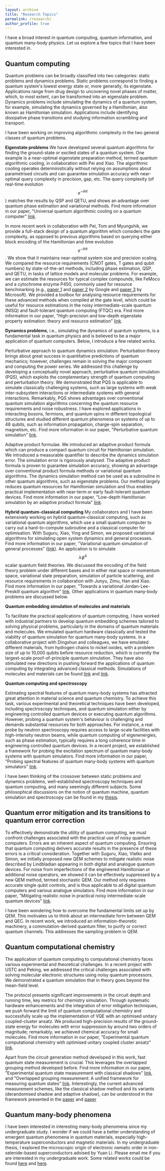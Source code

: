 ```yaml
---
layout: archive
title: "Research Topics"
permalink: /research/
author_profile: true
---
```




I have a broad interest in quantum computing, quantum information, and quantum many-body physics. Let us explore a few topics that I have been interested in.

Quantum computing
-----

Quantum problems can be broadly classified into two categories: static problems and dynamics problems. Static problems correspond to finding a quantum system's lowest energy state or, more generally, its eigenstate. Applications range from drug design to uncovering novel phases of matter, which, to most extent, can be transformed into an eigenstate problem. Dynamics problems include simulating the dynamics of a quantum system, for example, simulating the dynamics governed by a Hamiltonian, also known as Hamiltonian simulation. Applications include identifying dissipative phase transitions and studying information scrambling and transport.  

I have been working on improving algorithmic complexity in the two general classes of quantum problems. 

**Eigenstate problems** We have developed several quantum algorithms for finding the ground-state or excited states of a quantum system. One example is a near-optimal eigenstate preparation method, termed quantum algorithmic cooling, in collaboration with Pei and Xiao. The algorithmic cooling operates deterministically without relying on assumptions about parametrised circuits and can guarantee simulation accuracy with near-optimal query complexity in precision, gap, etc. The query complexity (of real-time evolution $$e^{-iHt}$$) matches the results by QSP and QETU, and shows an advantage over quantum phase estimation and variational methods. Find more information in our paper, "Universal quantum algorithmic cooling on a quantum computer" [link](https://arxiv.org/abs/2109.15304).  

In more recent work in collaboration with Pei, Tom and Myungshik, we provide a full-stack design of a quantum algorithm which considers the gate complexity, as opposed to previous algorithms based on querying either block encoding of the Hamiltonian and time evolution $$e^{-iHt}$$. We show that it maintains near-optimal system size and precision scaling. We compared the resource requirements (CNOT gates, T gates and qubit numbers) by state-of-the-art methods, including phase estimation, QSP, and QETU, in tasks of lattice models and molecular problems. For example, we can estimate the resources for typical complex compounds, like FeMoco and a cytochrome enzyme P450, commonly used for resource benchmarking (e.g., [paper 1](https://www.pnas.org/doi/10.1073/pnas.2203533119) and [paper 2](https://journals.aps.org/prxquantum/abstract/10.1103/PRXQuantum.2.030305) by Google and [paper 3](https://journals.aps.org/prresearch/abstract/10.1103/PhysRevResearch.3.033055) by Microsoft). We provided a toolbox for analysing resource requirements for these advanced methods when compiled at the gate level, which could be useful for resource estimations in the noisy intermediate-scale quantum (NISQ) and fault-tolerant quantum computing (FTQC) era. Find more information in our paper, "High-precision and low-depth eigenstate property estimation: theory and resource estimation" [link](https://arxiv.org/abs/2406.04307).

**Dynamics problems**, i.e., simulating the dynamics of quantum systems, is a fundamental task in quantum physics and is believed to be a major application of quantum computers. Below, I introduce a few related works.

Perturbative approach to quantum dynamics simulation. Perturbation theory brings about great success in quantitative predictions of quantum mechanics; however, challenges remain in solving the major component and computing the power series. We addressed this challenge by developing a conceptually novel approach, perturbative quantum simulation (PQS), which exploits the complementary strength of quantum computing and perturbation theory. We demonstrated that PQS is applicable to simulate classically challenging systems, such as large systems with weak inter-subsystem interactions or intermediate systems with general interactions. Remarkably, PQS shows advantages over conventional quantum simulation algorithms concerning the quantum resource requirements and noise robustness. I have explored applications in interacting bosons, fermions, and quantum spins in different topological structures and studied different quantum phenomena on systems of up to 48 qubits, such as information propagation, charge-spin separation, magnetism, etc. Find more information in our paper, "Perturbative quantum simulation" [link](https://journals.aps.org/prl/abstract/10.1103/PhysRevLett.129.120505).

Adaptive product formulae. We introduced an adaptive product formula which can produce a compact quantum circuit for Hamiltonian simulation. We introduced a measurable quantifier to describe the dynamics simulation error. The simulation error is rigorously analysed. The adaptive product formula is proven to guarantee simulation accuracy, showing an advantage over conventional product formula methods or variational quantum algorithms. The dynamics simulation method can be used as a subroutine in other quantum algorithms, such as eigenstate problems. Our method largely reduces quantum resources for Hamiltonian simulation and thus enables practical implementation with near-term or early fault-tolerant quantum devices. Find more information in our paper, "Low-depth Hamiltonian simulation by an adaptive product formula" [link](https://journals.aps.org/prl/abstract/10.1103/PhysRevLett.130.040601).

**Hybrid quantum-classical computing**
My collaborators and I have been extensively working on hybrid quantum-classical computing, such as variational quantum algorithms, which use a small quantum computer to carry out a hard-to-compute subroutine and a classical computer for optimisation. With Suguru, Xiao, Ying and Simon, we proposed variational algorithms for simulating open system dynamics and general processes. Find more information in our paper, "Variational quantum simulation of general processes" ([link](https://journals.aps.org/prl/abstract/10.1103/PhysRevLett.125.010501)). An application is to simulate $$\lambda\phi^4$$ scalar quantum field theories. We discussed the encoding of the field theory problem under different bases and in either real space or momentum space, variational state preparation, simulation of particle scattering, and resource requirements in collaboration with Junyu, Zimu, Han and Xiao. Find more information in our paper, "Towards a variational Jordan-Lee-Preskill quantum algorithm" [link](https://iopscience.iop.org/article/10.1088/2632-2153/aca06b/meta). Other applications in quantum many-body problems are discussed below.


**Quantum embedding simulation of molecules and materials**

To facilitate the practical applications of quantum computing, I have worked with industrial partners to develop quantum embedding schemes tailored to solving physical problems, particularly in the domains of quantum materials and molecules. We emulated quantum hardware classically and tested the viability of quantum simulation for quantum many-body systems. In a collaborative project with Dingshun and colleagues, we have emulated different materials, from hydrogen chains to nickel oxides, with a problem size of up to 10,000 qubits before resource reduction, which is currently the largest-scale proof-of-principle quantum simulation. They have also stimulated new directions in pushing forward the applications of quantum computing by integrating advanced classical methods. Simulations of molecules and materials can be found [link](https://pubs.rsc.org/en/content/articlehtml/2022/sc/d2sc01492k) and [link](https://www.nature.com/articles/s41524-023-01045-0).


**Quantum computing and spectroscopy**

Estimating spectral features of quantum many-body systems has attracted great attention in material science
and quantum chemistry. To achieve this task, various experimental and theoretical techniques have been developed, including spectroscopy techniques, and quantum simulation either by engineering controlled quantum
devices or executing quantum algorithms. However, probing a quantum system's behaviour is challenging and demands substantial resources for both approaches. For instance, a real probe by neutron spectroscopy requires access to large-scale facilities with high-intensity neutron beams, while quantum computing of eigenenergies, such as phase estimation, typically requires a long coherence time in engineering controlled quantum devices. In a recent project, we established a framework for probing the excitation spectrum of quantum many-body systems with quantum simulators. Find more information in our paper, "Probing spectral features of quantum many-body systems with quantum simulators" [link](https://arxiv.org/abs/2305.07649).

I have been thinking of the crossover between static problems and dynamics problems, well-established spectroscopy techniques and quantum computing, and many seemingly different subjects. Some philosophical discussions on the notion of quantum machine, quantum simulation and spectroscopy can be found in my [thesis](https://ora.ox.ac.uk/objects/uuid:de5499cb-9c49-4be3-acc1-5be4cb81099d).



Quantum error mitigation and its transitions to quantum error correction
-----

To effectively demonstrate the utility of quantum computing, we must confront challenges associated with the practical use of noisy quantum computers. Errors are an inherent aspect of quantum computing. Ensuring that quantum computing delivers accurate results in the presence of these errors is a critical consideration. Together with Suguru, Xiao, Vlatko and Simon, we initially proposed new QEM schemes to mitigate realistic noise described by Lindbladian appearing in both digital and analogue quantum devices. For noise from imperfections of the engineered Hamiltonian or additional noise operators, we showed it can be effectively suppressed by a new QEM method, termed stochastic QEM. Our method only requires accurate single qubit controls, and is thus applicable to all digital quantum computers and various analogue simulators. Find more information in our paper, "Mitigating realistic noise in practical noisy intermediate-scale quantum devices" [link](https://journals.aps.org/prapplied/abstract/10.1103/PhysRevApplied.15.034026).

I have been wondering how to overcome the fundamental limits set up by QEM. This motivates us to think about an intermediate form between QEM and QEC. In recent work, we introduced an information-theoretic machinery, a commutation-derived quantum filter, to purify or correct quantum channels. This addresses the sampling problem in QEM.


Quantum computational chemistry
-----

The application of quantum computing to computational chemistry faces various experimental and theoretical challenges. In a recent project with USTC and Peking, we addressed the critical challenges associated with solving molecular electronic structures using noisy quantum processors. We demonstrated a quantum simulation that in theory goes beyond the mean-field level. 

The protocol presents significant improvements in the circuit depth and running time, key metrics for chemistry simulation. Through systematic hardware enhancements and the integration of error mitigation techniques, we push forward the limit of quantum computational chemistry and successfully scale up the implementation of VQE with an optimised unitary coupled-cluster ansatz. We produced high-precision results of the ground-state energy for molecules with error suppression by around two orders of magnitude; remarkably, we achieved chemical accuracy for small molecules. Find more information in our paper, "Experimental quantum computational chemistry with optimised unitary coupled cluster ansatz" [link](https://www.nature.com/articles/s41567-024-02530-z).

Apart from the circuit generation method developed in this work, fast quantum state measurement is crucial. This leverages the overlapped grouping method developed before. Find more information in our paper, "Experimental quantum state measurement with classical shadows" [link](https://journals.aps.org/prl/abstract/10.1103/PhysRevLett.127.200501), and "Overlapped grouping measurement: A unified framework for measuring quantum states" [link](https://quantum-journal.org/papers/q-2023-01-13-896/). Interestingly, the current advanced measurement schemes, like the classical shadow method and its variants (derandomised shadow and adaptive shadow), can be understood in the framework presented in the [paper](https://quantum-journal.org/papers/q-2023-01-13-896/) and [paper](https://journals.aps.org/prl/abstract/10.1103/PhysRevLett.127.200501)

 
Quantum many-body phenomena
-----

I have been interested in interesting many-body phenomena since my undergraduate study. I wonder if we could have a better understanding of emergent quantum phenomena in quantum materials, especially high-temperature superconductors and magnetic materials. In my undergraduate thesis, I explored the microscopic origin of electronic nematic order in iron-selenide-based superconductors advised by Yuan Li. Please email me if you are interested in my undergraduate work. Some related works could be found [here](https://www.nature.com/articles/s41535-023-00604-4) and [here](https://www.sciencedirect.com/science/article/abs/pii/S209592731730628X).



